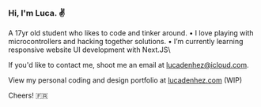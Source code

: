 ### Hi, I'm Luca. ✌

A 17yr old student who likes to code and tinker around.
• I love playing with microcontrollers and hacking together solutions.
• I’m currently learning responsive website UI development with Next.JS\

If you'd like to contact me, shoot me an email at [lucadenhez@icloud.com](mailto:lucadenhez@icloud.com).

View my personal coding and design portfolio at [lucadenhez.com](https://lucadenhez.com) (WIP)

Cheers! 🇫🇷

<!--**lucadenhez/lucadenhez** is a ✨ _special_ ✨ repository because its `README.md` (this file) appears on your GitHub profile.-->
